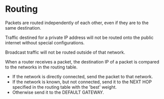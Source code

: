 # Routing

Packets are routed independently of each other, even if they are to the same destination.

Traffic destined for a private IP address will not be routed onto the public internet without special configurations.

Broadcast traffic will not be routed outside of that network.

When a router receives a packet, the destination IP of a packet is compared to the networks in the routing table.

* If the network is directly connected, send the packet to that network.
* If the network is known, but not connected, send it to the NEXT HOP specified in the routing table with the 'best' weight.
* Otherwise send it to the DEFAULT GATEWAY.



